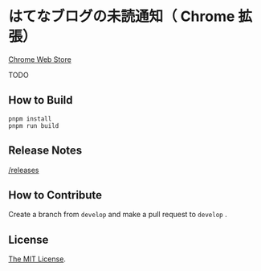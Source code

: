 # はてなブログの未読通知（ Chrome 拡張）

[Chrome Web Store](TODO)

TODO

## How to Build

```
pnpm install
pnpm run build
```

## Release Notes

[/releases](https://github.com/Cside/chrome-hatena-blog-unread-count/releases)

## How to Contribute

Create a branch from `develop` and make a pull request to `develop` .

## License

[The MIT License](/LICENSE).
